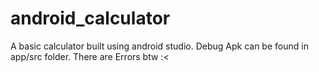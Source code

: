 # android_calculator
A basic calculator built using android studio. Debug Apk can be found in app/src folder.
There are Errors btw :<
